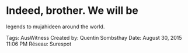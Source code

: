 # lndeed, brother. We will be
legends to mujahideen around
the world.

Tags: AusWitness
Created by: Quentin Sombsthay
Date: August 30, 2015 11:06 PM
Réseau: Surespot